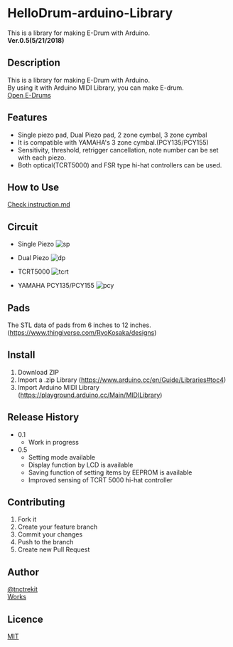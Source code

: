 # HelloDrum-arduino-Library
This is a library for making E-Drum with Arduino.  
**Ver.0.5(5/21/2018)**

## Description

This is a library for making E-Drum with Arduino.  
By using it with Arduino MIDI Library, you can make E-drum.  
[Open E-Drums](https://open-e-drums.tumblr.com/)

## Features

- Single piezo pad, Dual Piezo pad, 2 zone cymbal, 3 zone cymbal
- It is compatible with YAMAHA's 3 zone cymbal.(PCY135/PCY155)
- Sensitivity, threshold, retrigger cancellation, note number can be set with each piezo. 
- Both optical(TCRT5000) and FSR type hi-hat controllers can be used.

## How to Use

[Check instruction.md](https://github.com/RyoKosaka/HelloDrum-arduino-Library/blob/master/instruction.md)

## Circuit
- Single Piezo
![sp](https://github.com/RyoKosaka/HelloDrum-arduino-Library/blob/master/circuit/singlePiezo.png)

- Dual Piezo
![dp](https://github.com/RyoKosaka/HelloDrum-arduino-Library/blob/master/circuit/dualPiezo.png)

- TCRT5000
![tcrt](https://github.com/RyoKosaka/HelloDrum-arduino-Library/blob/master/circuit/TCRT5000.png)

- YAMAHA PCY135/PCY155
![pcy](https://github.com/RyoKosaka/HelloDrum-arduino-Library/blob/master/circuit/YAMAHA_PCY135_155.png)


## Pads

The STL data of pads from 6 inches to 12 inches.(<https://www.thingiverse.com/RyoKosaka/designs>)

## Install

1. Download ZIP
2. Import a .zip Library (<https://www.arduino.cc/en/Guide/Libraries#toc4>)
3. Import Arduino MIDI Library (<https://playground.arduino.cc/Main/MIDILibrary>)

## Release History

* 0.1
    * Work in progress
* 0.5
   - Setting mode available
   - Display function by LCD is available
   - Saving function of setting items by EEPROM is available
   - Improved sensing of TCRT 5000 hi-hat controller

## Contributing

1. Fork it  
2. Create your feature branch
3. Commit your changes
4. Push to the branch
5. Create new Pull Request

## Author

[@tnctrekit](https://twitter.com/tnctrekit)  
[Works](https://www.tumblr.com/blog/ryokosaka)

## Licence

[MIT](http://opensource.org/licenses/mit-license.php)
